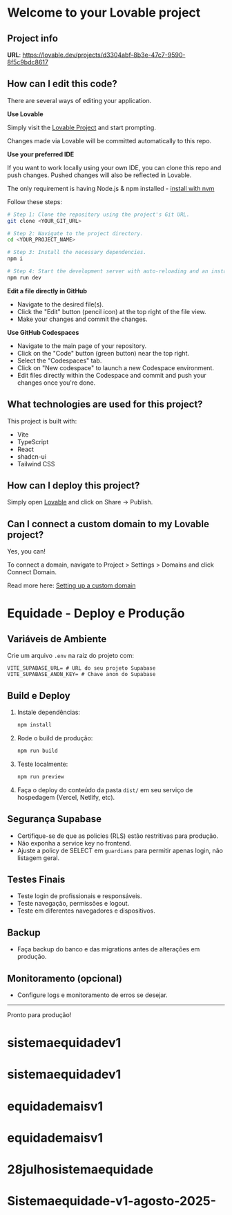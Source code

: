 # Welcome to your Lovable project

## Project info

**URL**: https://lovable.dev/projects/d3304abf-8b3e-47c7-9590-8f5c9bdc8617

## How can I edit this code?

There are several ways of editing your application.

**Use Lovable**

Simply visit the [Lovable Project](https://lovable.dev/projects/d3304abf-8b3e-47c7-9590-8f5c9bdc8617) and start prompting.

Changes made via Lovable will be committed automatically to this repo.

**Use your preferred IDE**

If you want to work locally using your own IDE, you can clone this repo and push changes. Pushed changes will also be reflected in Lovable.

The only requirement is having Node.js & npm installed - [install with nvm](https://github.com/nvm-sh/nvm#installing-and-updating)

Follow these steps:

```sh
# Step 1: Clone the repository using the project's Git URL.
git clone <YOUR_GIT_URL>

# Step 2: Navigate to the project directory.
cd <YOUR_PROJECT_NAME>

# Step 3: Install the necessary dependencies.
npm i

# Step 4: Start the development server with auto-reloading and an instant preview.
npm run dev
```

**Edit a file directly in GitHub**

- Navigate to the desired file(s).
- Click the "Edit" button (pencil icon) at the top right of the file view.
- Make your changes and commit the changes.

**Use GitHub Codespaces**

- Navigate to the main page of your repository.
- Click on the "Code" button (green button) near the top right.
- Select the "Codespaces" tab.
- Click on "New codespace" to launch a new Codespace environment.
- Edit files directly within the Codespace and commit and push your changes once you're done.

## What technologies are used for this project?

This project is built with:

- Vite
- TypeScript
- React
- shadcn-ui
- Tailwind CSS

## How can I deploy this project?

Simply open [Lovable](https://lovable.dev/projects/d3304abf-8b3e-47c7-9590-8f5c9bdc8617) and click on Share -> Publish.

## Can I connect a custom domain to my Lovable project?

Yes, you can!

To connect a domain, navigate to Project > Settings > Domains and click Connect Domain.

Read more here: [Setting up a custom domain](https://docs.lovable.dev/tips-tricks/custom-domain#step-by-step-guide)

# Equidade - Deploy e Produção

## Variáveis de Ambiente

Crie um arquivo `.env` na raiz do projeto com:

```
VITE_SUPABASE_URL= # URL do seu projeto Supabase
VITE_SUPABASE_ANON_KEY= # Chave anon do Supabase
```

## Build e Deploy

1. Instale dependências:
   ```bash
   npm install
   ```
2. Rode o build de produção:
   ```bash
   npm run build
   ```
3. Teste localmente:
   ```bash
   npm run preview
   ```
4. Faça o deploy do conteúdo da pasta `dist/` em seu serviço de hospedagem (Vercel, Netlify, etc).

## Segurança Supabase
- Certifique-se de que as policies (RLS) estão restritivas para produção.
- Não exponha a service key no frontend.
- Ajuste a policy de SELECT em `guardians` para permitir apenas login, não listagem geral.

## Testes Finais
- Teste login de profissionais e responsáveis.
- Teste navegação, permissões e logout.
- Teste em diferentes navegadores e dispositivos.

## Backup
- Faça backup do banco e das migrations antes de alterações em produção.

## Monitoramento (opcional)
- Configure logs e monitoramento de erros se desejar.

---

Pronto para produção!
# sistemaequidadev1
# sistemaequidadev1
# equidademaisv1
# equidademaisv1
# 28julhosistemaequidade
# Sistemaequidade-v1-agosto-2025-
